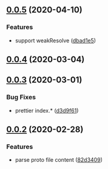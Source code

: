 ## [0.0.5](https://github.com/lancewuz/proto-parser/compare/v0.0.4...v0.0.5) (2020-04-10)


### Features

* support weakResolve ([dbad1e5](https://github.com/lancewuz/proto-parser/commit/dbad1e58957820ae6f0891433be7bcb8ce663464))



## [0.0.4](https://github.com/lancewuz/proto-parser/compare/v0.0.3...v0.0.4) (2020-03-04)



## [0.0.3](https://github.com/lancewuz/proto-parser/compare/v0.0.2...v0.0.3) (2020-03-01)


### Bug Fixes

* prettier index.* ([d3d9f61](https://github.com/lancewuz/proto-parser/commit/d3d9f61c205717de4bf7f4151211502cb9ee2c48))



## [0.0.2](https://github.com/lancewuz/proto-parser/compare/82d3409b83e40e1a3e4ee243ac45908caadc4815...v0.0.2) (2020-02-28)


### Features

* parse proto file content ([82d3409](https://github.com/lancewuz/proto-parser/commit/82d3409b83e40e1a3e4ee243ac45908caadc4815))



